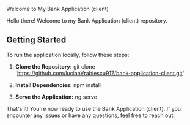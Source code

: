  Welcome to My Bank Application (client)

Hello there! Welcome to my Bank Application (client) repository.

## Getting Started

To run the application locally, follow these steps:

1. **Clone the Repository:** 
git clone 'https://github.com/lucianVrabiescu917/bank-application-client.git'

2. **Install Dependencies:**
npm install

3. **Serve the Application:**
   ng serve

That's it! You're now ready to use the Bank Application (client). If you encounter any issues or have any questions, feel free to reach out.
   
